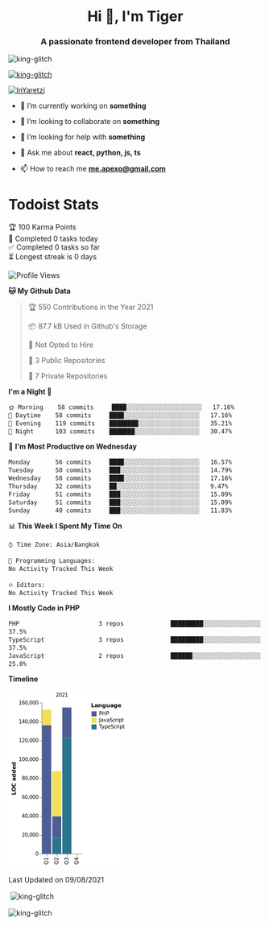 <h1 align="center">Hi 👋, I'm Tiger</h1>
<h3 align="center">A passionate frontend developer from Thailand</h3>

<p align="left"> <img src="https://komarev.com/ghpvc/?username=king-glitch&label=Profile%20views&color=0e75b6&style=flat" alt="king-glitch" /> </p>

<p align="left"> <a href="https://github.com/ryo-ma/github-profile-trophy"><img src="https://github-profile-trophy.vercel.app/?username=king-glitch" alt="king-glitch" /></a> </p>

<p align="left"> <a href="https://twitter.com/InYaretzi" target="blank"><img src="https://img.shields.io/twitter/follow/InYaretzi?logo=twitter&style=for-the-badge" alt="InYaretzi" /></a> </p>

- 🔭 I’m currently working on **something**

- 👯 I’m looking to collaborate on **something**

- 🤝 I’m looking for help with **something**

- 💬 Ask me about **react, python, js, ts**

- 📫 How to reach me **me.apexo@gmail.com**

# Todoist Stats

<!-- TODO-IST:START -->
🏆  100 Karma Points           
🌸  Completed 0 tasks today           
✅  Completed 0 tasks so far           
⏳  Longest streak is 0 days
<!-- TODO-IST:END -->

<!--START_SECTION:waka-->
![Profile Views](http://img.shields.io/badge/Profile%20Views-0-blue)

**🐱 My Github Data** 

> 🏆 550 Contributions in the Year 2021
 > 
> 📦 87.7 kB Used in Github's Storage 
 > 
> 🚫 Not Opted to Hire
 > 
> 📜 3 Public Repositories 
 > 
> 🔑 7 Private Repositories  
 > 
**I'm a Night 🦉** 

```text
🌞 Morning    58 commits     ████░░░░░░░░░░░░░░░░░░░░░   17.16% 
🌆 Daytime    58 commits     ████░░░░░░░░░░░░░░░░░░░░░   17.16% 
🌃 Evening    119 commits    ████████░░░░░░░░░░░░░░░░░   35.21% 
🌙 Night      103 commits    ███████░░░░░░░░░░░░░░░░░░   30.47%

```
📅 **I'm Most Productive on Wednesday** 

```text
Monday       56 commits     ████░░░░░░░░░░░░░░░░░░░░░   16.57% 
Tuesday      50 commits     ███░░░░░░░░░░░░░░░░░░░░░░   14.79% 
Wednesday    58 commits     ████░░░░░░░░░░░░░░░░░░░░░   17.16% 
Thursday     32 commits     ██░░░░░░░░░░░░░░░░░░░░░░░   9.47% 
Friday       51 commits     ███░░░░░░░░░░░░░░░░░░░░░░   15.09% 
Saturday     51 commits     ███░░░░░░░░░░░░░░░░░░░░░░   15.09% 
Sunday       40 commits     ███░░░░░░░░░░░░░░░░░░░░░░   11.83%

```


📊 **This Week I Spent My Time On** 

```text
⌚︎ Time Zone: Asia/Bangkok

💬 Programming Languages: 
No Activity Tracked This Week

🔥 Editors: 
No Activity Tracked This Week

```

**I Mostly Code in PHP** 

```text
PHP                      3 repos             █████████░░░░░░░░░░░░░░░░   37.5% 
TypeScript               3 repos             █████████░░░░░░░░░░░░░░░░   37.5% 
JavaScript               2 repos             ██████░░░░░░░░░░░░░░░░░░░   25.0%

```


**Timeline**

![Chart not found](https://raw.githubusercontent.com/king-glitch/king-glitch/main/charts/bar_graph.png) 


 Last Updated on 09/08/2021
<!--END_SECTION:waka-->

<p>&nbsp;<img align="center" src="https://github-readme-stats.vercel.app/api?username=king-glitch&show_icons=true&locale=en" alt="king-glitch" /></p>

<p><img align="center" src="https://github-readme-streak-stats.herokuapp.com/?user=king-glitch&" alt="king-glitch" /></p>
